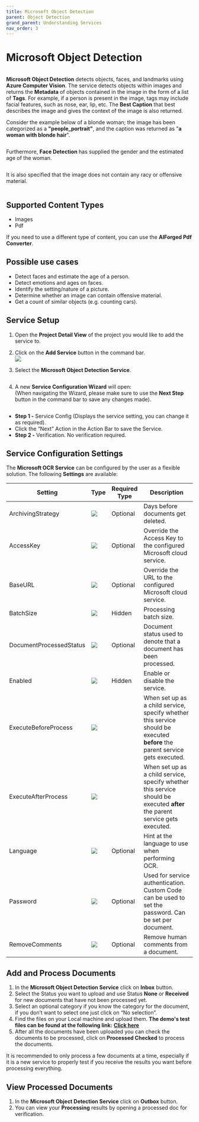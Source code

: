 ```yaml
---
title: Microsoft Object Detection
parent: Object Detection
grand_parent: Understanding Services
nav_order: 3
---
```


# Microsoft Object Detection

<figure><img src="../../.gitbook/assets/image (8) (3) (2).png" alt=""><figcaption></figcaption></figure>

**Microsoft Object Detection** detects objects, faces, and landmarks using **Azure Computer Vision**. The service detects objects within images and returns the **Metadata** of objects contained in the image in the form of a list of **Tags**. For example, if a person is present in the image, tags may include facial features, such as nose, ear, lip, etc. The **Best Caption** that best describes the image and gives the context of the image is also returned.&#x20;

Consider the example below of a blonde woman; the image has been categorized as a **"people\_portrait"**, and the caption was returned as "**a woman with blonde hair**".

<figure><img src="../../.gitbook/assets/image (2) (1) (3).png" alt=""><figcaption></figcaption></figure>

Furthermore, **Face Detection** has supplied the gender and the estimated age of the woman.

<figure><img src="../../.gitbook/assets/image (1) (5).png" alt=""><figcaption></figcaption></figure>

It is also specified that the image does not contain any racy or offensive material.

<figure><img src="../../.gitbook/assets/image (28).png" alt=""><figcaption></figcaption></figure>

## Supported Content Types

* Images
* Pdf

If you need to use a different type of content, you can use the **AIForged Pdf Converter**.

## Possible use cases

* Detect faces and estimate the age of a person.
* Detect emotions and ages on faces.
* Identify the setting/nature of a picture.
* Determine whether an image can contain offensive material.
* Get a count of similar objects (e.g. counting cars).

## Service Setup

1. Open the **Project Detail View** of the project you would like to add the service to.
2. Click on the **Add Service** button in the command bar.\
   ![](<../../.gitbook/assets/image (82) (1).png>)
3.  Select the **Microsoft Object Detection Service**.

    <figure><img src="../../.gitbook/assets/image (21).png" alt=""><figcaption></figcaption></figure>
4.  A new **Service Configuration Wizard** will open:\
    (When navigating the Wizard, please make sure to use the **Next Step** button in the command bar to save any changes made).

    <figure><img src="../../.gitbook/assets/image (11).png" alt=""><figcaption></figcaption></figure>

* **Step 1 -** Service Config (Displays the service setting, you can change it as required).
* Click the “Next” Action in the Action Bar to save the Service.
* **Step 2 -** Verification. No verification required.

## Service Configuration Settings

The **Microsoft OCR Service** can be configured by the user as a flexible solution. The following **Settings** are available:

| Setting                 | Type                                                           | Required Type | Description                                                                                                                  |
| ----------------------- | -------------------------------------------------------------- | ------------- | ---------------------------------------------------------------------------------------------------------------------------- |
| ArchivingStrategy       | ![](<../../.gitbook/assets/image (5) (3) (1).png>)             | Optional      | Days before documents get deleted.                                                                                           |
| AccessKey               | ![](<../../.gitbook/assets/image (7).png>)                     | Optional      | Override the Access Key to the configured Microsoft cloud service.                                                           |
| BaseURL                 | ![](<../../.gitbook/assets/image (7).png>)                     | Optional      | Override the URL to the configured Microsoft cloud service.                                                                  |
| BatchSize               | ![](<../../.gitbook/assets/image (14) (6).png>)                | Hidden        | Processing batch size.                                                                                                       |
| DocumentProcessedStatus | ![](<../../.gitbook/assets/image (6) (4).png>)                 | Optional      | Document status used to denote that a document has been processed.                                                           |
| Enabled                 | ![](<../../.gitbook/assets/image (15) (5) (1).png>)            | Hidden        | Enable or disable the service.                                                                                               |
| ExecuteBeforeProcess    | ![](<../../.gitbook/assets/image (15) (5).png>)                |               | When set up as a child service, specify whether this service should be executed **before** the parent service gets executed. |
| ExecuteAfterProcess     | ![](<../../.gitbook/assets/image (1) (1) (3) (1) (2).png>)     |               | When set up as a child service, specify whether this service should be executed **after** the parent service gets executed.  |
| Language                | ![](<../../.gitbook/assets/image (7).png>)                     | Optional      | Hint at the language to use when performing OCR.                                                                             |
| Password                | ![](<../../.gitbook/assets/image (3) (5) (1).png>)             | Optional      | Used for service authentication. Custom Code can be used to set the password. Can be set per document.                       |
| RemoveComments          | ![](<../../.gitbook/assets/image (1) (1) (3) (1) (2) (1).png>) | Optional      | Remove human comments from a document.                                                                                       |

## Add and Process Documents

1. In the **Microsoft Object Detection Service** click on **Inbox** button.
2. Select the Status you want to upload and use Status **None** or **Received** for new documents that have not been processed yet.
3. Select an optional category if you know the category for the document, if you don’t want to select one just click on “No selection”.
4. Find the files on your Local machine and upload them. **The demo's test files can be found at the following link:** [**Click here**](https://docs.aiforged.com/DemoDocuments/ABBYY%20Classification%20%20Testing.zip)
5. After all the documents have been uploaded you can check the documents to be processed, click on **Processed Checked** to process the documents.

It is recommended to only process a few documents at a time, especially if it is a new service to properly test if you receive the results you want before processing everything.

## View Processed Documents

1. In the **Microsoft Object Detection Service** click on **Outbox** button.
2. You can view your **Processing** results by opening a processed doc for verification.

